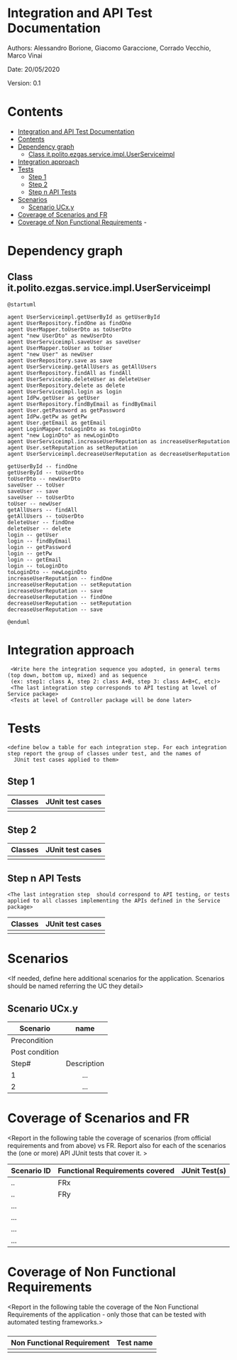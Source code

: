 # Integration and API Test Documentation

Authors: Alessandro Borione, Giacomo Garaccione, Corrado Vecchio, Marco Vinai

Date: 20/05/2020

Version: 0.1

# Contents

- [Integration and API Test Documentation](#integration-and-api-test-documentation)
- [Contents](#contents)
- [Dependency graph](#dependency-graph)
	- [Class it.polito.ezgas.service.impl.UserServiceimpl](#class-itpolitoezgasserviceimpluserserviceimpl)
- [Integration approach](#integration-approach)
- [Tests](#tests)
	- [Step 1](#step-1)
	- [Step 2](#step-2)
	- [Step n API Tests](#step-n-api-tests)
- [Scenarios](#scenarios)
	- [Scenario UCx.y](#scenario-ucxy)
- [Coverage of Scenarios and FR](#coverage-of-scenarios-and-fr)
- [Coverage of Non Functional Requirements](#coverage-of-non-functional-requirements)
		- [](#)

# Dependency graph 

## Class it.polito.ezgas.service.impl.UserServiceimpl

```plantuml
@startuml

agent UserServiceimpl.getUserById as getUserById
agent UserRepository.findOne as findOne
agent UserMapper.toUserDto as toUserDto
agent "new UserDto" as newUserDto
agent UserServiceimpl.saveUser as saveUser
agent UserMapper.toUser as toUser
agent "new User" as newUser
agent UserRepository.save as save
agent UserServiceimp.getAllUsers as getAllUsers
agent UserRepository.findAll as findAll
agent UserServiceimp.deleteUser as deleteUser
agent UserRepository.delete as delete
agent UserServiceimpl.login as login
agent IdPw.getUser as getUser
agent UserRepository.findByEmail as findByEmail
agent User.getPassword as getPassword
agent IdPw.getPw as getPw
agent User.getEmail as getEmail
agent LoginMapper.toLoginDto as toLoginDto
agent "new LoginDto" as newLoginDto
agent UserServiceimpl.increaseUserReputation as increaseUserReputation
agent User.setReputation as setReputation
agent UserServiceimpl.decreaseUserReputation as decreaseUserReputation

getUserById -- findOne
getUserById -- toUserDto
toUserDto -- newUserDto
saveUser -- toUser
saveUser -- save
saveUser -- toUserDto
toUser -- newUser
getAllUsers -- findAll
getAllUsers -- toUserDto
deleteUser -- findOne
deleteUser -- delete
login -- getUser
login -- findByEmail
login -- getPassword
login -- getPw
login -- getEmail
login -- toLoginDto
toLoginDto -- newLoginDto
increaseUserReputation -- findOne
increaseUserReputation -- setReputation
increaseUserReputation -- save
decreaseUserReputation -- findOne
decreaseUserReputation -- setReputation
decreaseUserReputation -- save

@enduml
```

	  
# Integration approach

	 <Write here the integration sequence you adopted, in general terms (top down, bottom up, mixed) and as sequence
	 (ex: step1: class A, step 2: class A+B, step 3: class A+B+C, etc)> 
	 <The last integration step corresponds to API testing at level of Service package>
	 <Tests at level of Controller package will be done later>



#  Tests

	<define below a table for each integration step. For each integration step report the group of classes under test, and the names of
	  JUnit test cases applied to them>

## Step 1
| Classes  | JUnit test cases |
|--|--|
|||


## Step 2
| Classes  | JUnit test cases |
|--|--|
|||


## Step n API Tests

	<The last integration step  should correspond to API testing, or tests applied to all classes implementing the APIs defined in the Service package>

| Classes  | JUnit test cases |
|--|--|
|||




# Scenarios


<If needed, define here additional scenarios for the application. Scenarios should be named
 referring the UC they detail>

## Scenario UCx.y

| Scenario |  name |
| ------------- |:-------------:| 
|  Precondition     |  |
|  Post condition     |   |
| Step#        | Description  |
|  1     |  ... |  
|  2     |  ... |



# Coverage of Scenarios and FR


<Report in the following table the coverage of  scenarios (from official requirements and from above) vs FR. 
Report also for each of the scenarios the (one or more) API JUnit tests that cover it. >




| Scenario ID | Functional Requirements covered | JUnit Test(s) | 
| ----------- | ------------------------------- | ----------- | 
|  ..         | FRx                             |             |             
|  ..         | FRy                             |             |             
| ...         |                                 |             |             
| ...         |                                 |             |             
| ...         |                                 |             |             
| ...         |                                 |             |             



# Coverage of Non Functional Requirements


<Report in the following table the coverage of the Non Functional Requirements of the application - only those that can be tested with automated testing frameworks.>


### 

| Non Functional Requirement | Test name |
| -------------------------- | --------- |
|                            |           |


